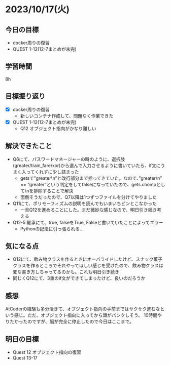 # 2023/10/17(火)

## 今日の目標
- docker周りの復習
- QUEST 1-12(12-7まとめが未完)

## 学習時間
8h

## 目標振り返り
* [x] docker周りの復習
  * 新しいコンテナ作成して、問題なく作業できた
* [x] QUEST 1-12(12-7まとめが未完)
  * Q12 オブジェクト指向がかなり難しい

## 解決できたこと
- Q6にて、パスワードマネージャーの時のように、選択肢(greater/train_fare/xor)から選んで入力させるように書いていたら、if文にうまく入ってくれずに少し詰まった
  - getsで”greater\n”と改行部分まで拾ってきていた。なので、”greater\n” == “greater”という判定をしてfalseになっていたので、gets.chompとして\nを排除することで解決
  - 面倒そうだったので、Q7以降は1つずつファイルを分けてやりました
- Q11にて、ポリモーフィズムの説明を読んでもいまいちピンとこなかった
  - 一旦Q12を進めることにした。まだ微妙な感じなので、明日引き続き考える
- Q12-5 継承にて、true, falseをTrue, Falseと書いていたことによってエラー
  - Pythonの記法に引っ張られる…

## 気になる点
- Q12にて、飲み物クラスを作るときにオーバライドしたけど、スナック菓子クラスを作るところでそれやってほしい感じを受けたので、飲み物クラスは変な書き方しちゃってるのかも。これも明日引き続き
- 同じくQ12にて、3重のif文ができてしまったけど、良いのだろうか

## 感想
AtCoderの経験も多分活きて、オブジェクト指向の手前まではサクサク進むなという感じ。ただ、オブジェクト指向に入ってから頭がパンクしそう。
10時間やりたかったのですが、脳が完全に停止したので今日はここまで。

## 明日の目標
- Quest 12 オブジェクト指向の復習
- Quest 13-17
